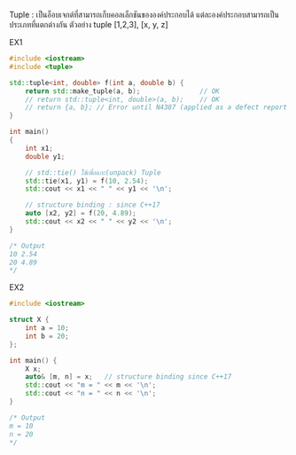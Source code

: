 Tuple : เป็นอ็อบเจกต์ที่สามารถเก็บคอลเล็กชันขององค์ประกอบได้ แต่ละองค์ประกอบสามารถเป็นประเภทที่แตกต่างกัน
ตัวอย่าง tuple [1,2,3], [x, y, z]

EX1
```cpp
#include <iostream>
#include <tuple>

std::tuple<int, double> f(int a, double b) {
    return std::make_tuple(a, b);		        // OK
    // return std::tuple<int, double>(a, b);    // OK
    // return {a, b}; // Error until N4387 (applied as a defect report for C++11)
}

int main()
{
    int x1;
    double y1;

    // std::tie() ใช้เพื่อแกะ(unpack) Tuple
    std::tie(x1, y1) = f(10, 2.54);
    std::cout << x1 << " " << y1 << '\n';

    // structure binding : since C++17
    auto [x2, y2] = f(20, 4.89);
    std::cout << x2 << " " << y2 << '\n';
}

/* Output
10 2.54
20 4.89
*/
```

EX2
```cpp
#include <iostream>

struct X {
    int a = 10;
    int b = 20;
};

int main() {
    X x;
    auto& [m, n] = x;	// structure binding since C++17
    std::cout << "m = " << m << '\n';
    std::cout << "n = " << n << '\n';
}

/* Output
m = 10
n = 20
*/
```